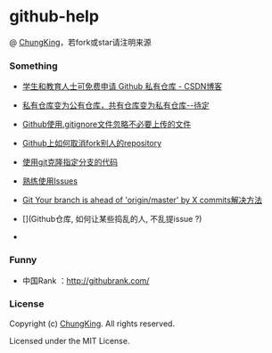 # github-help

@ [ChungKing](https://github.com/HuangCongQing/github-help)，若fork或star请注明来源


### Something

* [学生和教育人士可免费申请 Github 私有仓库 - CSDN博客](https://blog.csdn.net/jxjgssylsg/article/details/51505395)
* [私有仓库变为公有仓库，共有仓库变为私有仓库--待定]()
* [Github使用.gitignore文件忽略不必要上传的文件](https://blog.csdn.net/gjy211/article/details/51607347)
* [Github上如何取消fork别人的repository](https://blog.csdn.net/allenzyoung/article/details/50302471)
* [使用git克隆指定分支的代码](https://www.cnblogs.com/nylcy/p/6569284.html)
* [熟练使用Issues](https://blog.csdn.net/github_30605157/article/details/52837864)

* [Git Your branch is ahead of 'origin/master' by X commits解决方法](https://github.com/HuangCongQing/github-help/issues/4)

* [](Github仓库, 如何让某些捣乱的人, 不乱提issue ?)
* [](https://segmentfault.com/q/1010000008322159?_ea=1617922)

### Funny

* 中国Rank ：http://githubrank.com/




### License
Copyright (c) [ChungKing](https://github.com/HuangCongQing/github-help). All rights reserved.

Licensed under the MIT License.




















